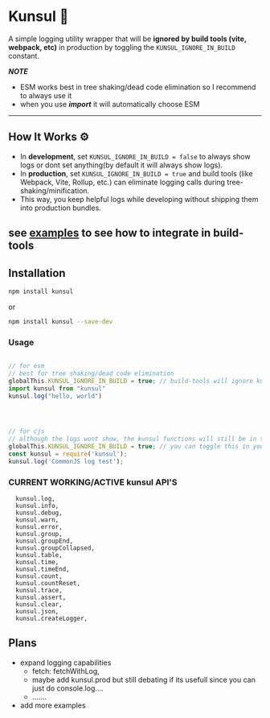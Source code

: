 # Kunsul 📝

A simple logging utility wrapper that will be **ignored by build tools (vite, webpack, etc)** in production by toggling the `KUNSUL_IGNORE_IN_BUILD` constant.



***NOTE***
 - ESM works best in tree shaking/dead code elimination so I recommend to always use it
 - when you use ***import*** it will automatically choose ESM

---

## How It Works ⚙️

- In **development**, set `KUNSUL_IGNORE_IN_BUILD = false` to always show logs or dont set anything(by default it will always show logs).  
- In **production**, set `KUNSUL_IGNORE_IN_BUILD = true` and build tools (like Webpack, Vite, Rollup, etc.) can eliminate logging calls during tree-shaking/minification.  
- This way, you keep helpful logs while developing without shipping them into production bundles.


see [examples](https://github.com/koribot/kunsul/tree/main/examples)
to see how to integrate in build-tools
---

## Installation

```bash
npm install kunsul 
```
or
```bash
npm install kunsul --save-dev
```

### Usage

```ts

// for esm
// best for tree shaking/dead code elimination
globalThis.KUNSUL_IGNORE_IN_BUILD = true; // build-tools will ignore kunsul and will not include it in build-output
import kunsul from "kunsul"
kunsul.log("hello, world")




// for cjs
// although the logs wont show, the kunsul functions will still be in the build output due to cjs is not best for tree shaking in build-tools
globalThis.KUNSUL_IGNORE_IN_BUILD = true; // you can toggle this in your build tool by default kunsul shows all logs
const kunsul = require('kunsul');
kunsul.log('CommonJS log test');

```


### CURRENT WORKING/ACTIVE kunsul API'S

```
  kunsul.log,
  kunsul.info,
  kunsul.debug,
  kunsul.warn,
  kunsul.error,
  kunsul.group,
  kunsul.groupEnd,
  kunsul.groupCollapsed,
  kunsul.table,
  kunsul.time,
  kunsul.timeEnd,
  kunsul.count,
  kunsul.countReset,
  kunsul.trace,
  kunsul.assert,
  kunsul.clear,
  kunsul.json,
  kunsul.createLogger,

```


## Plans
- expand logging capabilities
  - fetch: fetchWithLog,
  - maybe add kunsul.prod but still debating if its usefull since you can just do console.log....
  - .......
- add more examples
